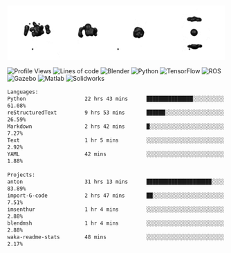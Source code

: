 ![cubes](https://github.com/imsenthur/imsenthur/blob/master/cubes.gif)

<!--START_SECTION:waka-->
![Profile Views](http://img.shields.io/badge/Profile%20views-203-blue)
![Lines of code](https://img.shields.io/badge/From%20%22Hello%2C%20World%21%22%2C%20I%27ve%20written-558226%20lines%20of%20code-blue)
![Blender](https://img.shields.io/badge/-Blender-orange)
![Python](https://img.shields.io/badge/-Python-blue)
![TensorFlow](https://img.shields.io/badge/-TensorFlow-ff8c00)
![ROS](https://img.shields.io/badge/-ROS-20b2aa)
![Gazebo](https://img.shields.io/badge/-Gazebo-lightgrey)
![Matlab](https://img.shields.io/badge/-Matlab-ffd700)
![Solidworks](https://img.shields.io/badge/-Solidworks-red)
```text
Languages: 
Python                   22 hrs 43 mins      ███████████████░░░░░░░░░░   61.08% 
reStructuredText         9 hrs 53 mins       ██████░░░░░░░░░░░░░░░░░░░   26.59% 
Markdown                 2 hrs 42 mins       █░░░░░░░░░░░░░░░░░░░░░░░░   7.27% 
Text                     1 hr 5 mins         ░░░░░░░░░░░░░░░░░░░░░░░░░   2.92% 
YAML                     42 mins             ░░░░░░░░░░░░░░░░░░░░░░░░░   1.88%

Projects: 
anton                    31 hrs 13 mins      █████████████████████░░░░   83.89% 
import-G-code            2 hrs 47 mins       ██░░░░░░░░░░░░░░░░░░░░░░░   7.51% 
imsenthur                1 hr 4 mins         ░░░░░░░░░░░░░░░░░░░░░░░░░   2.88% 
blendmsh                 1 hr 4 mins         ░░░░░░░░░░░░░░░░░░░░░░░░░   2.88% 
waka-readme-stats        48 mins             ░░░░░░░░░░░░░░░░░░░░░░░░░   2.17%
```


<!--END_SECTION:waka-->
